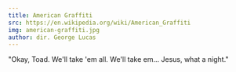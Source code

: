 ```yaml
---
title: American Graffiti
src: https://en.wikipedia.org/wiki/American_Graffiti
img: american-graffiti.jpg
author: dir. George Lucas
---
```


"Okay, Toad. We'll take 'em all. We'll take em... Jesus, what a night."

